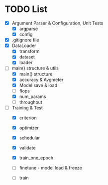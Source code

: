 # TODO List

- [x] Argument Parser & Configuration, Unit Tests
  - [x] argparse
  - [x] config
- [x] .gitignore file
- [x] DataLoader
  - [x] transform
  - [x] dataset
  - [x] loader
- [ ] main() structure & utils
  - [x] main() structure
  - [x] accuracy & Avgmeter
  - [x] Model save & load
  - [ ] flops
  - [x] num_params
  - [ ] throughput
- [ ] Training & Test
  - [x] criterion
  - [x] optimizer
  - [x] schedular
  - [x] validate
  - [x] train_one_epoch
  - [ ] finetune - model load & freeze
  - [ ] train

